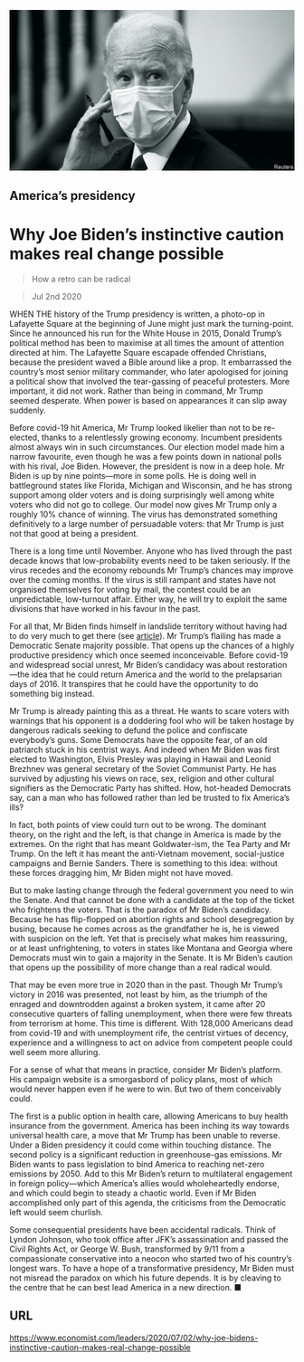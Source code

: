 ![](./images/20200704_LDD001_0.jpg)

## America’s presidency

# Why Joe Biden’s instinctive caution makes real change possible

> How a retro can be radical

> Jul 2nd 2020

WHEN THE history of the Trump presidency is written, a photo-op in Lafayette Square at the beginning of June might just mark the turning-point. Since he announced his run for the White House in 2015, Donald Trump’s political method has been to maximise at all times the amount of attention directed at him. The Lafayette Square escapade offended Christians, because the president waved a Bible around like a prop. It embarrassed the country’s most senior military commander, who later apologised for joining a political show that involved the tear-gassing of peaceful protesters. More important, it did not work. Rather than being in command, Mr Trump seemed desperate. When power is based on appearances it can slip away suddenly.

Before covid-19 hit America, Mr Trump looked likelier than not to be re-elected, thanks to a relentlessly growing economy. Incumbent presidents almost always win in such circumstances. Our election model made him a narrow favourite, even though he was a few points down in national polls with his rival, Joe Biden. However, the president is now in a deep hole. Mr Biden is up by nine points—more in some polls. He is doing well in battleground states like Florida, Michigan and Wisconsin, and he has strong support among older voters and is doing surprisingly well among white voters who did not go to college. Our model now gives Mr Trump only a roughly 10% chance of winning. The virus has demonstrated something definitively to a large number of persuadable voters: that Mr Trump is just not that good at being a president.

There is a long time until November. Anyone who has lived through the past decade knows that low-probability events need to be taken seriously. If the virus recedes and the economy rebounds Mr Trump’s chances may improve over the coming months. If the virus is still rampant and states have not organised themselves for voting by mail, the contest could be an unpredictable, low-turnout affair. Either way, he will try to exploit the same divisions that have worked in his favour in the past.

For all that, Mr Biden finds himself in landslide territory without having had to do very much to get there (see [article](https://www.economist.com//united-states/2020/07/02/donald-trump-faces-a-much-bigger-task-than-he-did-in-2016)). Mr Trump’s flailing has made a Democratic Senate majority possible. That opens up the chances of a highly productive presidency which once seemed inconceivable. Before covid-19 and widespread social unrest, Mr Biden’s candidacy was about restoration—the idea that he could return America and the world to the prelapsarian days of 2016. It transpires that he could have the opportunity to do something big instead.

Mr Trump is already painting this as a threat. He wants to scare voters with warnings that his opponent is a doddering fool who will be taken hostage by dangerous radicals seeking to defund the police and confiscate everybody’s guns. Some Democrats have the opposite fear, of an old patriarch stuck in his centrist ways. And indeed when Mr Biden was first elected to Washington, Elvis Presley was playing in Hawaii and Leonid Brezhnev was general secretary of the Soviet Communist Party. He has survived by adjusting his views on race, sex, religion and other cultural signifiers as the Democratic Party has shifted. How, hot-headed Democrats say, can a man who has followed rather than led be trusted to fix America’s ills?

In fact, both points of view could turn out to be wrong. The dominant theory, on the right and the left, is that change in America is made by the extremes. On the right that has meant Goldwater-ism, the Tea Party and Mr Trump. On the left it has meant the anti-Vietnam movement, social-justice campaigns and Bernie Sanders. There is something to this idea: without these forces dragging him, Mr Biden might not have moved.

But to make lasting change through the federal government you need to win the Senate. And that cannot be done with a candidate at the top of the ticket who frightens the voters. That is the paradox of Mr Biden’s candidacy. Because he has flip-flopped on abortion rights and school desegregation by busing, because he comes across as the grandfather he is, he is viewed with suspicion on the left. Yet that is precisely what makes him reassuring, or at least unfrightening, to voters in states like Montana and Georgia where Democrats must win to gain a majority in the Senate. It is Mr Biden’s caution that opens up the possibility of more change than a real radical would.

That may be even more true in 2020 than in the past. Though Mr Trump’s victory in 2016 was presented, not least by him, as the triumph of the enraged and downtrodden against a broken system, it came after 20 consecutive quarters of falling unemployment, when there were few threats from terrorism at home. This time is different. With 128,000 Americans dead from covid-19 and with unemployment rife, the centrist virtues of decency, experience and a willingness to act on advice from competent people could well seem more alluring.

For a sense of what that means in practice, consider Mr Biden’s platform. His campaign website is a smorgasbord of policy plans, most of which would never happen even if he were to win. But two of them conceivably could.

The first is a public option in health care, allowing Americans to buy health insurance from the government. America has been inching its way towards universal health care, a move that Mr Trump has been unable to reverse. Under a Biden presidency it could come within touching distance. The second policy is a significant reduction in greenhouse-gas emissions. Mr Biden wants to pass legislation to bind America to reaching net-zero emissions by 2050. Add to this Mr Biden’s return to multilateral engagement in foreign policy—which America’s allies would wholeheartedly endorse, and which could begin to steady a chaotic world. Even if Mr Biden accomplished only part of this agenda, the criticisms from the Democratic left would seem churlish.

Some consequential presidents have been accidental radicals. Think of Lyndon Johnson, who took office after JFK’s assassination and passed the Civil Rights Act, or George W. Bush, transformed by 9/11 from a compassionate conservative into a neocon who started two of his country’s longest wars. To have a hope of a transformative presidency, Mr Biden must not misread the paradox on which his future depends. It is by cleaving to the centre that he can best lead America in a new direction. ■

## URL

https://www.economist.com/leaders/2020/07/02/why-joe-bidens-instinctive-caution-makes-real-change-possible
